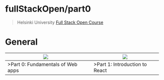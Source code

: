 # fullStackOpen/part0

>Helsinki University [Full Stack Open Course](https://fullstackopen.com/en/)
 
# General

|[![](https://i.ibb.co/YyfqKkg/part0.jpg)](https://github.com/EGRrqq/fullStackOpen/tree/main/part0#fullstackopenpart0)|     |[![](https://i.ibb.co/ryFxKMn/part1.jpg)](https://github.com/EGRrqq/fullStackOpen/tree/main/part1#getting-started-with-create-react-app)|      
|----|-----|-----|      
|>Part 0: Fundamentals of Web apps|     | >Part 1: Introduction to React| 


